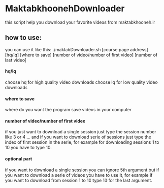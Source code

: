 # MaktabkhoonehDownloader
this script help you download your favorite videos from maktabkhooneh.ir
## how to use:
you can use it like this:
./maktabDownloader.sh [course page address] [hq/lq] [where to save] [number of video/number of first video] [number of last video]
#### hq/lq
choose hq for high quality video downloads
choose lq for low quality video downloads
#### where to save
where do you want the program save videos in your computer
#### number of video/number of first video
if you just want to download a single session just type the session number like 3 or 4 ...
and if you want to download serie of sessions just type the index of first session in the serie, for example for downloading sessions 1 to 10 you have to type 10.
#### optional part
if you want to download a single session you can ignore 5th argument but if you want to download a serie of videos you have to use it, for example if you want to download from session 1 to 10 type 10 for the last argument.

